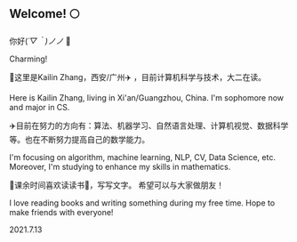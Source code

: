 ## Welcome! 🌕

你好(*´▽｀)ノノ* 👋

Charming!

🌟这里是Kailin Zhang，西安/广州✈️ ，目前计算机科学与技术，大二在读。

Here is Kailin Zhang, living in Xi'an/Guangzhou, China. I'm sophomore now and major in CS. 


✈️目前在努力的方向有：算法、机器学习、自然语言处理、计算机视觉、数据科学等。也在不断努力提高自己的数学能力。

I'm focusing on algorithm, machine learning, NLP, CV, Data Science, etc. Moreover, I'm studying to enhance my skills in mathematics.

🌙课余时间喜欢读读书📖，写写文字。 希望可以与大家做朋友！

I love reading books and writing something during my free time. Hope to make friends with everyone!

2021.7.13
